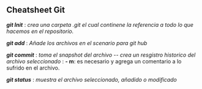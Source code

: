 ## Cheatsheet Git
***git Init*** 
 : *crea una carpeta .git el cual continene la referencia a todo lo que hacemos en el repositorio.*

***git add*** 
 : *Añade los archivos en el scenario para git hub*

***git commit*** 
 : *toma el snapshot del archivo -- crea un resgistro historico del archivo seleccionado*
 : **- m**: es necesario y agrega un comentario a lo sufrido en el archivo.


***git status*** 
 : *muestra el archivo seleccionado, añadido o modificado*
 